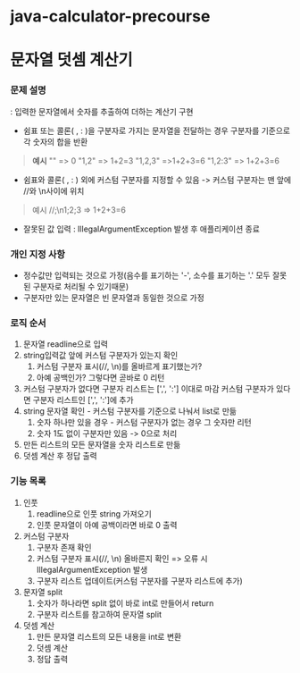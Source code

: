 # java-calculator-precourse

# 문자열 덧셈 계산기
### 문제 설명
: 입력한 문자열에서 숫자를 추출하여 더하는 계산기 구현

- 쉼표 또는 콜론( , : )을 구분자로 가지는 문자열을 전달하는 경우 구분자를 기준으로 각 숫자의 합을 반환

> **예시**
"" => 0
"1,2" => 1+2=3
"1,2,3" =>1+2+3=6
"1,2:3" => 1+2+3=6


- 쉼표와 콜론( , : ) 외에 커스텀 구분자를 지정할 수 있음 -> 커스텀 구분자는 맨 앞에 //와 \n사이에 위치

> 예시
//;\n1;2;3 => 1+2+3=6

- 잘못된 값 입력 : IllegalArgumentException 발생 후 애플리케이션 종료

### 개인 지정 사항
- 정수값만 입력되는 것으로 가정(음수를 표기하는 '-', 소수를 표기하는 '.' 모두 잘못된 구분자로 처리될 수 있기때문)
- 구분자만 있는 문자열은 빈 문자열과 동일한 것으로 가정


### 로직 순서
1. 문자열 readline으로 입력
2. string입력값 앞에 커스텀 구분자가 있는지 확인
	1) 커스텀 구분자 표시(//, \n)를 올바르게 표기했는가?
	2) 아예 공백인가? 그렇다면 곧바로 0 리턴
3. 커스텀 구분자가 없다면 구분자 리스트는 [',', ':'] 이대로 마감
     커스텀 구분자가 있다면 구분자 리스트인 [',', ':']에 추가
4. string 문자열 확인 - 커스텀 구분자를 기준으로 나눠서 list로 만듦
	1) 숫자 하나만 있을 경우 - 커스텀 구분자가 없는 경우 그 숫자만 리턴
	2) 숫자 1도 없이 구분자만 있음 -> 0으로 처리
5. 만든 리스트의 모든 문자열을 숫자 리스트로 만듦
6. 덧셈 계산 후 정답 출력

### 기능 목록
1. 인풋
	1. readline으로 인풋 string 가져오기
	2. 인풋 문자열이 아예 공백이라면 바로 0 출력
2. 커스텀 구분자
    1) 구분자 존재 확인
    2) 커스텀 구분자 표시(//, \n) 올바른지 확인 => 오류 시 IllegalArgumentException 발생
    3) 구분자 리스트 업데이트(커스텀 구분자를 구분자 리스트에 추가)
3. 문자열 split
    1) 숫자가 하나라면 split 없이 바로 int로 만들어서 return
    2) 구분자 리스트를 참고하여 문자열 split
4. 덧셈 계산
   1) 만든 문자열 리스트의 모든 내용을 int로 변환
   2) 덧셈 계산
   3) 정답 출력
